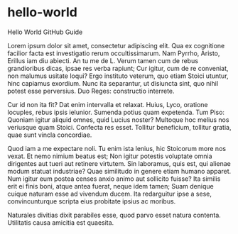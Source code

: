 # hello-world
Hello World GitHub Guide

Lorem ipsum dolor sit amet, consectetur adipiscing elit. Qua ex cognitione facilior facta est investigatio rerum occultissimarum. Nam Pyrrho, Aristo, Erillus iam diu abiecti. An tu me de L. Verum tamen cum de rebus grandioribus dicas, ipsae res verba rapiunt; Cur igitur, cum de re conveniat, non malumus usitate loqui? Ergo instituto veterum, quo etiam Stoici utuntur, hinc capiamus exordium. Nunc ita separantur, ut disiuncta sint, quo nihil potest esse perversius. Duo Reges: constructio interrete.

Cur id non ita fit? Dat enim intervalla et relaxat. Huius, Lyco, oratione locuples, rebus ipsis ielunior. Sumenda potius quam expetenda. Tum Piso: Quoniam igitur aliquid omnes, quid Lucius noster? Multoque hoc melius nos veriusque quam Stoici. Confecta res esset. Tollitur beneficium, tollitur gratia, quae sunt vincla concordiae.

Quod iam a me expectare noli. Tu enim ista lenius, hic Stoicorum more nos vexat. Et nemo nimium beatus est; Non igitur potestis voluptate omnia dirigentes aut tueri aut retinere virtutem. Sin laboramus, quis est, qui alienae modum statuat industriae? Quae similitudo in genere etiam humano apparet. Num igitur eum postea censes anxio animo aut sollicito fuisse? Ita similis erit ei finis boni, atque antea fuerat, neque idem tamen; Suam denique cuique naturam esse ad vivendum ducem. Ita redarguitur ipse a sese, convincunturque scripta eius probitate ipsius ac moribus.

Naturales divitias dixit parabiles esse, quod parvo esset natura contenta. Utilitatis causa amicitia est quaesita.
